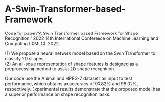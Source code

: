 # A-Swin-Transformer-based-Framework

Code for paper:"A Swin Transformer based Framework for Shape Recognition." 2022 14th International Conference on Machine Learning and Computing (ICMLC). 2022.


(1) We propose a neural network model based on the Swin Transformer to classify 2D shapes.  
(2) An all-scale representation of shape features is designed as a preprocessing method to assist 2D shape recognition. 

Our code use the Animal and MPEG-7 datasets as input to test performance, which obtains an accuracy of 93.82% and 98.02%, respectively.
Experimental results demonstrate that the proposed model has a superior performance on shape recognition tasks.





